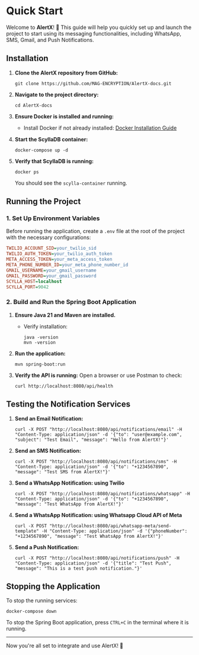 # Quick Start

Welcome to **AlertX**! 🚀 This guide will help you quickly set up and launch the project to start using its messaging functionalities, including WhatsApp, SMS, Gmail, and Push Notifications.

## Installation

1. **Clone the AlertX repository from GitHub:**

   ```shell
   git clone https://github.com/MAG-ENCRYPTION/AlertX-docs.git
   ```

2. **Navigate to the project directory:**

   ```shell
   cd AlertX-docs
   ```

3. **Ensure Docker is installed and running:**
   - Install Docker if not already installed: [Docker Installation Guide](https://docs.docker.com/get-docker/)

4. **Start the ScyllaDB container:**

   ```shell
   docker-compose up -d
   ```

5. **Verify that ScyllaDB is running:**

   ```shell
   docker ps
   ```
   You should see the `scylla-container` running.

## Running the Project

### 1. Set Up Environment Variables

Before running the application, create a `.env` file at the root of the project with the necessary configurations:

```ini
TWILIO_ACCOUNT_SID=your_twilio_sid
TWILIO_AUTH_TOKEN=your_twilio_auth_token
META_ACCESS_TOKEN=your_meta_access_token
META_PHONE_NUMBER_ID=your_meta_phone_number_id
GMAIL_USERNAME=your_gmail_username
GMAIL_PASSWORD=your_gmail_password
SCYLLA_HOST=localhost
SCYLLA_PORT=9042
```

### 2. Build and Run the Spring Boot Application

1. **Ensure Java 21 and Maven are installed.**
   - Verify installation:
     ```shell
     java -version
     mvn -version
     ```

2. **Run the application:**
   ```shell
   mvn spring-boot:run
   ```

3. **Verify the API is running:**
   Open a browser or use Postman to check:
   ```shell
   curl http://localhost:8080/api/health
   ```

## Testing the Notification Services

1. **Send an Email Notification:**
   ```shell
   curl -X POST "http://localhost:8080/api/notifications/email" -H "Content-Type: application/json" -d '{"to": "user@example.com", "subject": "Test Email", "message": "Hello from AlertX!"}'
   ```

2. **Send an SMS Notification:**
   ```shell
   curl -X POST "http://localhost:8080/api/notifications/sms" -H "Content-Type: application/json" -d '{"to": "+1234567890", "message": "Test SMS from AlertX!"}'
   ```

3. **Send a WhatsApp Notification: using Twilio**
   ```shell
   curl -X POST "http://localhost:8080/api/notifications/whatsapp" -H "Content-Type: application/json" -d '{"to": "+1234567890", "message": "Test WhatsApp from AlertX!"}'
   ```

4. **Send a WhatsApp Notification: using Whatsapp Cloud API of Meta**
   ```shell
   curl -X POST "http://localhost:8080/api/whatsapp-meta/send-template" -H "Content-Type: application/json" -d '{"phoneNumber": "+1234567890", "message": "Test WhatsApp from AlertX!"}'
   ```

5. **Send a Push Notification:**
   ```shell
   curl -X POST "http://localhost:8080/api/notifications/push" -H "Content-Type: application/json" -d '{"title": "Test Push", "message": "This is a test push notification."}'
   ```

## Stopping the Application

To stop the running services:
```shell
docker-compose down
```

To stop the Spring Boot application, press `CTRL+C` in the terminal where it is running.

---
Now you're all set to integrate and use AlertX! 🚀

